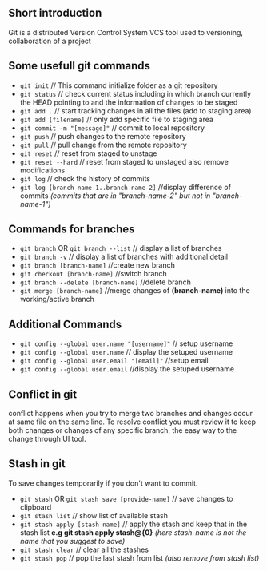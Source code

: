 
## Short introduction

Git is a distributed Version Control System  VCS tool used to versioning, collaboration of a project

## Some usefull git commands

 - `git init`                           // This command initialize folder as a git repository
 - `git status`                         // check current status including in which branch currently the HEAD pointing to and the information of changes to be staged
 - `git add .`                          // start tracking changes in all the files (add to staging area)
 - `git add [filename]`                 // only add specific file to staging area
 - `git commit -m "[message]"`          // commit to local repository
 - `git push`                           // push changes to the remote repository
 - `git pull`                           // pull change from the remote repository
 - `git reset`                          // reset from staged to unstage
 - `git reset --hard`                   // reset from staged to unstaged also remove modifications
 - `git log`                            // check the history of commits
 - `git log [branch-name-1..branch-name-2]` //display difference of commits *(commits that are in "branch-name-2" but not in "branch-name-1")*

## Commands for branches

- `git branch` OR `git branch --list`   // display a list of branches
- `git branch -v`                       // display a list of branches with additional detail
- `git branch [branch-name]`            //create new branch 
- `git checkout [branch-name]`          //switch branch
- `git branch --delete [branch-name]`   //delete branch
- `git merge [branch-name]`             //merge changes of **(branch-name)** into the working/active branch

## Additional Commands

- `git config --global user.name "[username]"` // setup username
- `git config --global user.name`              // display the setuped username
- `git config --global user.email "[email]"`   //setup email
- `git config --global user.email`             //display the setuped username

## Conflict in git

conflict happens when you try to merge two branches and changes occur at same file on the same line.
To resolve conflict you must review it to keep both changes or changes of any specific branch, the easy way to the change through UI tool.

## Stash in git

To save changes temporarily if you don't want to commit.

- `git stash` OR `git stash save [provide-name]` // save changes to clipboard
- `git stash list`                               // show list of available stash
- `git stash apply [stash-name]`                 // apply the stash and keep that in the stash list **e.g git stash apply stash@{0}** *(here stash-name is not the name that you suggest to save)*
- `git stash clear`                              // clear all the stashes
- `git stash pop`                                // pop the last stash from list *(also remove from stash list)*